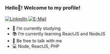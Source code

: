 ### Hello👋! Welcome to my profile!
  
  <a href='https://www.linkedin.com/in/gon%C3%A7alo-rosa-8a7a5b1a7'>
  <img align='center' src="https://img.shields.io/badge/-GonçaloRosa-blue?style=flat-square&logo=Linkedin&logoColor=white" alt="LinkedIn">
  </a>
   <a href="mailto:goncalojmrosa@gmail.com">
  <img align='center' src="https://img.shields.io/badge/-GonçaloRosa-c14438?style=flat-square&logo=Gmail&logoColor=white&link=mailto:goncalojmrosa@gmail.com" alt="E-Mail">
  </a>

- 🔭 I’m currently studying
- :books: I’m currently learning ReactJS and NodeJS
- 💬 Be free to talk with me
- 💻 Node, ReactJS, PHP
